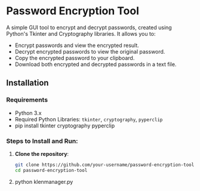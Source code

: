 # Password Encryption Tool

A simple GUI tool to encrypt and decrypt passwords, created using Python's Tkinter and Cryptography libraries. It allows you to:
- Encrypt passwords and view the encrypted result.
- Decrypt encrypted passwords to view the original password.
- Copy the encrypted password to your clipboard.
- Download both encrypted and decrypted passwords in a text file.

## Installation

### Requirements
- Python 3.x
- Required Python Libraries: `tkinter`, `cryptography`, `pyperclip`
- pip install tkinter cryptography pyperclip


### Steps to Install and Run:
1. **Clone the repository**:
   ```bash
   git clone https://github.com/your-username/password-encryption-tool.git
   cd password-encryption-tool
2. python klenmanager.py
